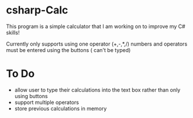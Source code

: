 # csharp-Calc
This program is a simple calculator that I am working on to improve my C# skills!

Currently only supports using one operator (+,-,*,/)
numbers and operators must be entered using the buttons ( can't be typed)

# To Do
- allow user to type their calculations into the text box rather than only using buttons
- support multiple operators
- store previous calculations in memory
